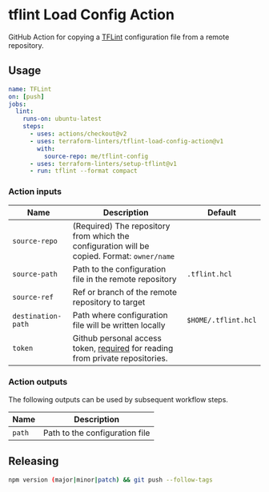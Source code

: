 # tflint Load Config Action

GitHub Action for copying a [TFLint](https://github.com/terraform-linters/tflint) configuration file from a remote repository.

## Usage

```yaml
name: TFLint
on: [push]
jobs:
  lint:
    runs-on: ubuntu-latest
    steps:
      - uses: actions/checkout@v2
      - uses: terraform-linters/tflint-load-config-action@v1
        with:
          source-repo: me/tflint-config
      - uses: terraform-linters/setup-tflint@v1
      - run: tflint --format compact
```

### Action inputs

| Name | Description | Default |
| --- | --- | --- |
| `source-repo` | (Required) The repository from which the configuration will be copied. Format: `owner/name` ||
| `source-path` | Path to the configuration file in the remote repository | `.tflint.hcl` |
| `source-ref` | Ref or branch of the remote repository to target | |
| `destination-path` | Path where configuration file will be written locally | `$HOME/.tflint.hcl` |
| `token` | Github personal access token, [required](https://docs.github.com/en/actions/reference/authentication-in-a-workflow#granting-additional-permissions) for reading from private repositories.  ||

### Action outputs

The following outputs can be used by subsequent workflow steps.

| Name | Description |
| --- | --- |
| `path` | Path to the configuration file |

## Releasing

```sh
npm version (major|minor|patch) && git push --follow-tags
```

